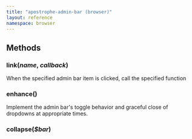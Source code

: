 ```yaml
---
title: "apostrophe-admin-bar (browser)"
layout: reference
namespace: browser
---
```


## Methods
### link(*name*, *callback*)
When the specified admin bar item is clicked, call the specified function
### enhance()
Implement the admin bar's toggle behavior and graceful close of dropdowns at
appropriate times.
### collapse(*$bar*)

